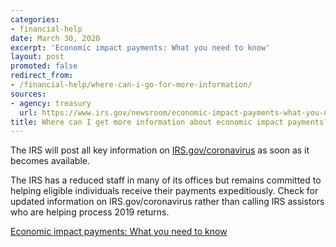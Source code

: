 ```yaml
---
categories:
- financial-help
date: March 30, 2020
excerpt: 'Economic impact payments: What you need to know'
layout: post
promoted: false
redirect_from:
- /financial-help/where-can-i-go-for-more-information/
sources:
- agency: treasury
  url: https://www.irs.gov/newsroom/economic-impact-payments-what-you-need-to-know
title: Where can I get more information about economic impact payments?
---
```


The IRS will post all key information on [IRS.gov/coronavirus](https://www.irs.gov/coronavirus) as soon as it becomes available.

The IRS has a reduced staff in many of its offices but remains committed to helping eligible individuals receive their payments expeditiously. Check for updated information on IRS.gov/coronavirus rather than calling IRS assistors who are helping process 2019 returns.

[Economic impact payments: What you need to know](https://www.irs.gov/newsroom/economic-impact-payments-what-you-need-to-know)